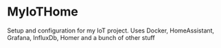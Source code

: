 # MyIoTHome
Setup and configuration for my IoT project. Uses Docker, HomeAssistant, Grafana, InfluxDb, Homer and a bunch of other stuff
